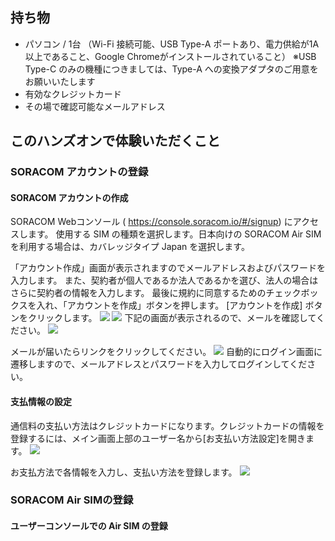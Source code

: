 

## 持ち物
* パソコン / 1台
（Wi-Fi 接続可能、USB Type-A ポートあり、電力供給が1A以上であること、Google Chromeがインストールされていること）
※USB Type-C のみの機種につきましては、Type-A への変換アダプタのご用意をお願いいたします
* 有効なクレジットカード
* その場で確認可能なメールアドレス

## このハンズオンで体験いただくこと


### SORACOM アカウントの登録
#### SORACOM アカウントの作成
SORACOM Webコンソール ( https://console.soracom.io/#/signup) にアクセスします。
使用する SIM の種類を選択します。日本向けの SORACOM Air SIM を利用する場合は、カバレッジタイプ Japan を選択します。

「アカウント作成」画面が表示されますのでメールアドレスおよびパスワードを入力します。 また、契約者が個人であるか法人であるかを選び、法人の場合はさらに契約者の情報を入力します。 最後に規約に同意するためのチェックボックスを入れ、「アカウントを作成」ボタンを押します。
[アカウントを作成] ボタンをクリックします。
<img src="https://docs.google.com/drawings/d/e/2PACX-1vQ4DASGMTLNPl-Sg-ahUzbyTAA0myBP7HFEr-MK34ceojFV8UuMvCxJuLBcJ8er5rTBl504DWNNQrRc/pub?w=507&amp;h=376">
<img src="https://docs.google.com/drawings/d/e/2PACX-1vS3dyhOb1qgivxXcJA0qzFv5Yi30WTh2IQvml_z56Vc1KOQDgGd3dydcofBThP-Mogn77E8ych6qWr3/pub?w=677&amp;h=331">
下記の画面が表示されるので、メールを確認してください。
<img src="https://docs.google.com/drawings/d/e/2PACX-1vRViuOVoavgIQYMAu8M7EbmB_wGSkIZR4H4HJhvAggsGHSF1-tKIc05w0BT7HluGn5G6NlAo_NUnJQi/pub?w=906&amp;h=353">

メールが届いたらリンクをクリックしてください。
<img src="https://docs.google.com/drawings/d/e/2PACX-1vTtTUbK_YMzCQ2N5DUG02KH8RD-Mht0ncpMQJRTebwJQLN2Lq4m0-YQ0e3YRlxssXx18ye-jA-_QZdO/pub?w=632&amp;h=407">
自動的にログイン画面に遷移しますので、メールアドレスとパスワードを入力してログインしてください。

#### 支払情報の設定
通信料の支払い方法はクレジットカードになります。クレジットカードの情報を登録するには、メイン画面上部のユーザー名から[お支払い方法設定]を開きます。
<img src="https://docs.google.com/drawings/d/e/2PACX-1vQn89lYNnM9WbIctZm8wrO-PNbIWfuHBgmdS8U5A4SYEYgr5-AwkFTK2UxIBJUemu7OJDB9vZzw1_1B/pub?w=760&amp;h=428">

お支払方法で各情報を入力し、支払い方法を登録します。
<img src="https://docs.google.com/drawings/d/e/2PACX-1vRE8Z9iNQS_Fhvw5BUXFUOkM50LKAhjOhv45w2F74sLWtHQyRUIBGsaZI48AspQgC8onCAahJaKLRGu/pub?w=726&amp;h=614">

### SORACOM Air SIMの登録
#### ユーザーコンソールでの Air SIM の登録
